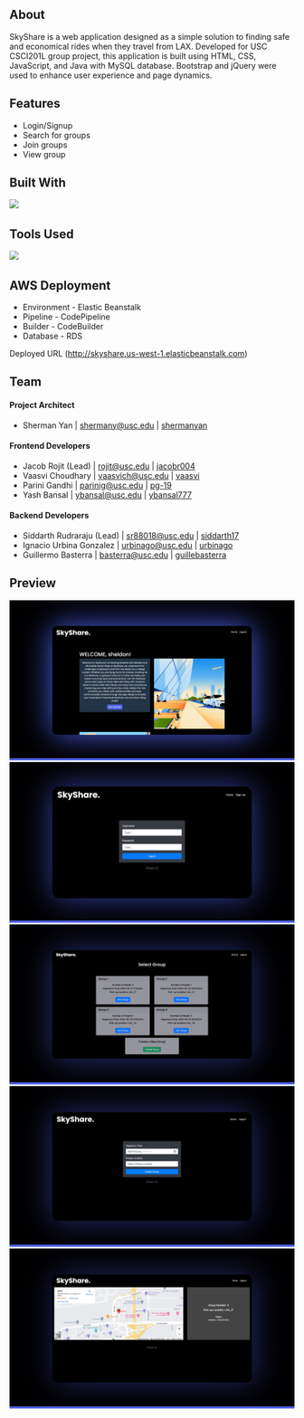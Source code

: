 ## About
SkyShare is a web application designed as a simple solution to finding safe and economical rides when they travel from LAX. Developed for USC CSCI201L group project,
this application is built using HTML, CSS, JavaScript, and Java with MySQL database. Bootstrap and jQuery were used to enhance user experience and page dynamics. 

## Features

* Login/Signup
* Search for groups
* Join groups
* View group
  
## Built With

[![](https://skillicons.dev/icons?i=java,js,css,html,mysql,jquery,maven,regex,bootstrap,&perline=10)]()

## Tools Used 

[![](https://skillicons.dev/icons?i=vscode,eclipse,postman,&perline=6)]()

## AWS Deployment
* Environment - Elastic Beanstalk
* Pipeline - CodePipeline
* Builder - CodeBuilder
* Database - RDS
  
Deployed URL (http://skyshare.us-west-1.elasticbeanstalk.com)

## Team
#### Project Architect
* Sherman Yan | [shermany@usc.edu](mailto:shermany@usc.edu) | [shermanyan](https://github.com/shermanyan)
#### Frontend Developers
* Jacob Rojit (Lead) | [rojit@usc.edu](mailto:rojit@usc.edu) | [jacobr004](https://github.com/jacobr004)
* Vaasvi Choudhary | [vaasvich@usc.edu](mailto:vaasvich@usc.edu) | [vaasvi](https://github.com/vaasvi)
* Parini Gandhi | [parinig@usc.edu](mailto:parinig@usc.edu) | [pg-19](https://github.com/pg-19)
* Yash Bansal | [ybansal@usc.edu](mailto:ybansal@usc.edu) | [ybansal777](https://github.com/ybansal777)
#### Backend Developers
* Siddarth Rudraraju (Lead) | [sr88018@usc.edu](mailto:sr88018@usc.edu) | [siddarth17](https://github.com/siddarth17)
* Ignacio Urbina Gonzalez | [urbinago@usc.edu](mailto:urbinago@usc.edu) | [urbinago](https://github.com/urbinago)
* Guillermo Basterra  | [basterra@usc.edu](mailto:basterra@usc.edu) | [guillebasterra](https://github.com/guillebasterra)


## Preview

![Home](img/readme/home.jpeg)
![Login](img/readme/login.jpeg)
![Matching](img/readme/matching.jpeg)
![Form](img/readme/form.jpeg)
![Group](img/readme/group.jpeg)

